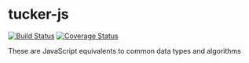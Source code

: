 # tucker-js

[![Build Status](https://travis-ci.org/davidtucker/tucker-js.svg?branch=develop&style=flat)](https://travis-ci.org/davidtucker/tucker-js) [![Coverage Status](https://coveralls.io/repos/davidtucker/tucker-js/badge.png?branch=develop&style=flat)](https://coveralls.io/r/davidtucker/tucker-js?branch=develop)

These are JavaScript equivalents to common data types and algorithms
